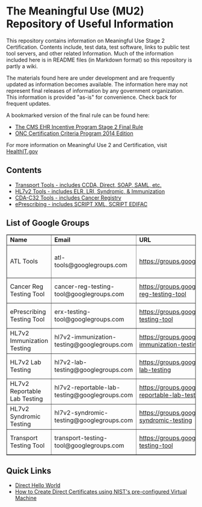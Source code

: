 The Meaningful Use (MU2) Repository of Useful Information
=========================================================

This repository contains information on Meaningful Use Stage 2 Certification. 
Contents include, test data, test software, links to public test tool servers, 
and other related Information. Much of the information included here is 
in README files (in Markdown format) so this repository is partly a wiki.

The materials found here are under development and are frequently updated 
as information becomes available.  The information here may not represent 
final releases of information by any government organization. This information
is provided "as-is" for convenience.  Check back for frequent updates.

A bookmarked version of the final rule can be found here:

+ [The CMS EHR Incentive Program Stage 2 Final Rule](https://github.com/meaningfuluse/mu2/raw/master/docs/2012-20982-PI-bookmarked.pdf)
+ [ONC Certification Criteria Program 2014 Edition](https://github.com/meaningfuluse/mu2/raw/master/docs/2012-21050-bookmarked.pdf)


For more information on Meaningful Use 2 and Certification, visit
[HealthIT.gov](http://healthit.gov)

Contents
--------
+ [Transport Tools - includes CCDA, Direct, SOAP, SAML, etc.](mu2/tree/master/transport)
+ [HL7v2 Tools     - includes ELR, LRI, Syndromic, & Immunization](mu2/tree/master/hl7v2)
+ [CDA-C32 Tools   - includes Cancer Registry](mu2/tree/master/cdac32)
+ [ePrescribing    - includes SCRIPT XML, SCRIPT EDIFAC ](mu2/tree/master/erx)


List of Google Groups
---------------------

<table border="1">

<tr>
<td><b>Name</b></td>
<td><b>Email</b></td>
<td><b>URL</b></td>
<td><b>Accessibility</b></td>
</tr>


<tr>
<td>ATL Tools</td>
<td>atl-tools@googlegroups.com</td>
<td><a href="https://groups.google.com/d/forum/atl-tools">https://groups.google.com/d/forum/atl-tools</a></td>
<td>For Accredited Testing Labs Only</td>
</tr>


<tr>
<td>Cancer Reg Testing Tool</td>
<td>cancer-reg-testing-tool@googlegroups.com</td>
<td><a href="https://groups.google.com/d/forum/cancer-reg-testing-tool">https://groups.google.com/d/forum/cancer-reg-testing-tool</a></td>
<td>Public for Viewing & Posting</td>
</tr>


<tr>
<td>ePrescribing Testing Tool</td>
<td>erx-testing-tool@googlegroups.com</td>
<td><a href="https://groups.google.com/d/forum/erx-testing-tool">https://groups.google.com/d/forum/erx-testing-tool</a></td>
<td>Public for Viewing & Posting</td>
</tr>

<tr>
<td>HL7v2 Immunization Testing</td>
<td>hl7v2-immunization-testing@googlegroups.com</td>
<td><a href="https://groups.google.com/d/forum/hl7v2-immunization-testing">https://groups.google.com/d/forum/hl7v2-immunization-testing</a></td>
<td>Public for Viewing & Posting</td>
</tr>


<tr>
<td>HL7v2 Lab Testing</td>
<td>hl7v2-lab-testing@googlegroups.com</td>
<td><a href="https://groups.google.com/d/forum/hl7v2-lab-testing">https://groups.google.com/d/forum/hl7v2-lab-testing</a></td>
<td>Public for Viewing & Posting</td>
</tr>


<tr>
<td>HL7v2 Reportable Lab Testing</td>
<td>hl7v2-reportable-lab-testing@googlegroups.com</td>
<td><a href="https://groups.google.com/d/forum/hl7v2-reportable-lab-testing">https://groups.google.com/d/forum/hl7v2-reportable-lab-testing</a></td>
<td>Public for Viewing & Posting</td>
</tr>

<tr>
<td>HL7v2 Syndromic Testing</td>
<td>hl7v2-syndromic-testing@googlegroups.com</td>
<td><a href="https://groups.google.com/d/forum/hl7v2-syndromic-testing">https://groups.google.com/d/forum/hl7v2-syndromic-testing</a></td>
<td>Public for Viewing & Posting</td>
</tr>

<tr>
<td>Transport Testing Tool</td>
<td>transport-testing-tool@googlegroups.com</td>
<td><a href="https://groups.google.com/d/forum/transport-testing-tool">https://groups.google.com/d/forum/transport-testing-tool</a></td>
<td>Public for Viewing & Posting</td>
</tr>
</table>


Quick Links
-----------

+ [Direct Hello World]()
+ [How to Create Direct Certificates using NIST's pre-configured Virtual Machine]()


